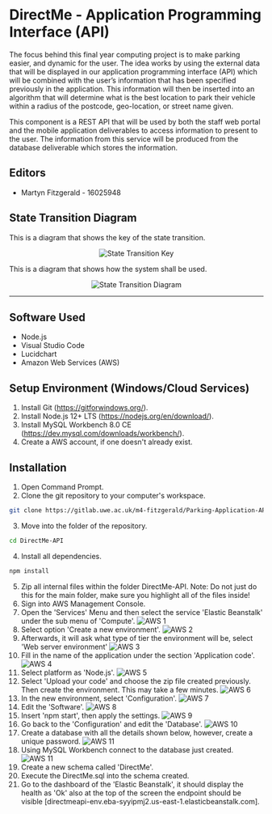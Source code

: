 # DirectMe - Application Programming Interface (API)

The focus behind this final year computing project is to make parking easier, and dynamic for the user. The idea works by using the external data that will be displayed in our application programming interface (API) which will be combined with the user’s information that has been specified previously in the application. This information will then be inserted into an algorithm that will determine what is the best location to park their vehicle within a radius of the postcode, geo-location, or street name given.

This component is a REST API that will be used by both the staff web portal and the mobile application deliverables to access information to present to the user. The information from this service will be produced from the database deliverable which stores the information.


## Editors
* Martyn Fitzgerald - 16025948

## State Transition Diagram

This is a diagram that shows the key of the state transition.

<p align="center">
  <img align="center" alt="State Transition Key" src="./git_screenshots/State_Key.jpg"/>
</p>

This is a diagram that shows how the system shall be used.

<p align="center">
  <img align="center" alt="State Transition Diagram" src="./git_screenshots/DirectMe_API.png"/>
</p>

<hr>

## Software Used

* Node.js
* Visual Studio Code
* Lucidchart
* Amazon Web Services (AWS)

## Setup Environment (Windows/Cloud Services)

1. Install Git (https://gitforwindows.org/).
2. Install Node.js 12+ LTS (https://nodejs.org/en/download/).
3. Install MySQL Workbench 8.0 CE (https://dev.mysql.com/downloads/workbench/).
4. Create a AWS account, if one doesn't already exist.

## Installation

1. Open Command Prompt.
2. Clone the git repository to your computer's workspace.
```bash
git clone https://gitlab.uwe.ac.uk/m4-fitzgerald/Parking-Application-API-Prototype.git
```
3. Move into the folder of the repository.
```bash
cd DirectMe-API
```
4. Install all dependencies.
```bash
npm install
```
5. Zip all internal files within the folder DirectMe-API. Note: Do not just do this for the main folder, make sure you highlight all of the files inside! 
6. Sign into AWS Management Console. 
7. Open the 'Services' Menu and then select the service 'Elastic Beanstalk' under the sub menu of 'Compute'.
![AWS 1](./git_screenshots/aws1.png)
8. Select option 'Create a new environment'.
![AWS 2](./git_screenshots/aws2.png)
9. Afterwards, it will ask what type of tier the environment will be, select 'Web server environment'
![AWS 3](./git_screenshots/aws3.png)
10. Fill in the name of the application under the section 'Application code'. 
![AWS 4](./git_screenshots/aws4.png)
11. Select platform as 'Node.js'.
![AWS 5](./git_screenshots/aws5.png)
12. Select 'Upload your code' and choose the zip file created previously. Then create the environment. This may take a few minutes.
![AWS 6](./git_screenshots/aws6.png)
13. In the new environment, select 'Configuration'.
![AWS 7](./git_screenshots/aws7.png)
14. Edit the 'Software'.
![AWS 8](./git_screenshots/aws8.png)
15. Insert 'npm start', then apply the settings.
![AWS 9](./git_screenshots/aws9.png)
16. Go back to the 'Configuration' and edit the 'Database'.
![AWS 10](./git_screenshots/aws10.png)
17. Create a database with all the details shown below, however, create a unique password. 
![AWS 11](./git_screenshots/aws11.png)
18. Using MySQL Workbench connect to the database just created. 
![AWS 11](./git_screenshots/db12.png)
19. Create a new schema called 'DirectMe'.
20. Execute the DirectMe.sql into the schema created.
21. Go to the dashboard of the 'Elastic Beanstalk', it should display the health as 'Ok' also at the top of the screen the endpoint should be visible [directmeapi-env.eba-syyipmj2.us-east-1.elasticbeanstalk.com].
